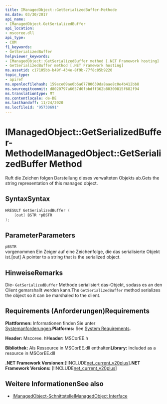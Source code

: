 ```yaml
---
title: IManagedObject::GetSerializedBuffer-Methode
ms.date: 03/30/2017
api_name:
- IManagedObject.GetSerializedBuffer
api_location:
- mscoree.dll
api_type:
- COM
f1_keywords:
- GetSerializedBuffer
helpviewer_keywords:
- IManagedObject::GetSerializedBuffer method [.NET Framework hosting]
- GetSerializedBuffer method [.NET Framework hosting]
ms.assetid: c17105bb-b49f-434e-8f9b-77f8c85b9220
topic_type:
- apiref
ms.openlocfilehash: 159ece09ae0b6a67780639da8aae8c0e4b412bb8
ms.sourcegitcommit: d8020797a6657d0fbbdff362b80300815f682f94
ms.translationtype: MT
ms.contentlocale: de-DE
ms.lasthandoff: 11/24/2020
ms.locfileid: "95730691"
---
```

# <a name="imanagedobjectgetserializedbuffer-method"></a><span data-ttu-id="86e68-102">IManagedObject::GetSerializedBuffer-Methode</span><span class="sxs-lookup"><span data-stu-id="86e68-102">IManagedObject::GetSerializedBuffer Method</span></span>

<span data-ttu-id="86e68-103">Ruft die Zeichen folgen Darstellung dieses verwalteten Objekts ab.</span><span class="sxs-lookup"><span data-stu-id="86e68-103">Gets the string representation of this managed object.</span></span>  
  
## <a name="syntax"></a><span data-ttu-id="86e68-104">Syntax</span><span class="sxs-lookup"><span data-stu-id="86e68-104">Syntax</span></span>  
  
```cpp  
HRESULT GetSerializedBuffer (  
    [out] BSTR *pBSTR  
);  
```  
  
## <a name="parameters"></a><span data-ttu-id="86e68-105">Parameter</span><span class="sxs-lookup"><span data-stu-id="86e68-105">Parameters</span></span>  

 `pBSTR`  
 <span data-ttu-id="86e68-106">vorgenommen Ein Zeiger auf eine Zeichenfolge, die das serialisierte Objekt ist.</span><span class="sxs-lookup"><span data-stu-id="86e68-106">[out] A pointer to a string that is the serialized object.</span></span>  
  
## <a name="remarks"></a><span data-ttu-id="86e68-107">Hinweise</span><span class="sxs-lookup"><span data-stu-id="86e68-107">Remarks</span></span>  

 <span data-ttu-id="86e68-108">Die- `GetSerializedBuffer` Methode serialisiert das-Objekt, sodass es an den Client gemarshallt werden kann.</span><span class="sxs-lookup"><span data-stu-id="86e68-108">The `GetSerializedBuffer` method serializes the object so it can be marshaled to the client.</span></span>  
  
## <a name="requirements"></a><span data-ttu-id="86e68-109">Requirements (Anforderungen)</span><span class="sxs-lookup"><span data-stu-id="86e68-109">Requirements</span></span>  

 <span data-ttu-id="86e68-110">**Plattformen:** Informationen finden Sie unter [Systemanforderungen](../../get-started/system-requirements.md).</span><span class="sxs-lookup"><span data-stu-id="86e68-110">**Platforms:** See [System Requirements](../../get-started/system-requirements.md).</span></span>  
  
 <span data-ttu-id="86e68-111">**Header:** Mscoree. h</span><span class="sxs-lookup"><span data-stu-id="86e68-111">**Header:** MSCorEE.h</span></span>  
  
 <span data-ttu-id="86e68-112">**Bibliothek:** Als Ressource in MSCorEE.dll enthalten</span><span class="sxs-lookup"><span data-stu-id="86e68-112">**Library:** Included as a resource in MSCorEE.dll</span></span>  
  
 <span data-ttu-id="86e68-113">**.NET Framework Versionen:**[!INCLUDE[net_current_v20plus](../../../../includes/net-current-v20plus-md.md)]</span><span class="sxs-lookup"><span data-stu-id="86e68-113">**.NET Framework Versions:** [!INCLUDE[net_current_v20plus](../../../../includes/net-current-v20plus-md.md)]</span></span>  
  
## <a name="see-also"></a><span data-ttu-id="86e68-114">Weitere Informationen</span><span class="sxs-lookup"><span data-stu-id="86e68-114">See also</span></span>

- [<span data-ttu-id="86e68-115">IManagedObject-Schnittstelle</span><span class="sxs-lookup"><span data-stu-id="86e68-115">IManagedObject Interface</span></span>](imanagedobject-interface.md)
